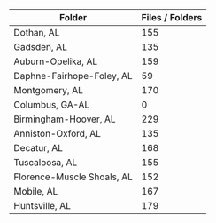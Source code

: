 | Folder                     |   Files / Folders |
|----------------------------|-------------------|
| Dothan, AL                 |               155 |
| Gadsden, AL                |               135 |
| Auburn-Opelika, AL         |               159 |
| Daphne-Fairhope-Foley, AL  |                59 |
| Montgomery, AL             |               170 |
| Columbus, GA-AL            |                 0 |
| Birmingham-Hoover, AL      |               229 |
| Anniston-Oxford, AL        |               135 |
| Decatur, AL                |               168 |
| Tuscaloosa, AL             |               155 |
| Florence-Muscle Shoals, AL |               152 |
| Mobile, AL                 |               167 |
| Huntsville, AL             |               179 |